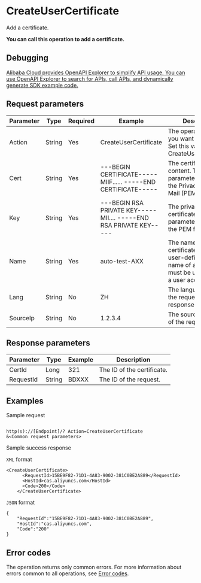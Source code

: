 # CreateUserCertificate

Add a certificate.

**You can call this operation to add a certificate.**

## Debugging

[Alibaba Cloud provides OpenAPI Explorer to simplify API usage. You can use OpenAPI Explorer to search for APIs, call APIs, and dynamically generate SDK example code.](https://api.aliyun.com/#product=cas&api=CreateUserCertificate&type=RPC&version=2018-07-13)

## Request parameters

|Parameter|Type|Required|Example|Description|
|---------|----|--------|-------|-----------|
|Action|String|Yes|CreateUserCertificate|The operation that you want to perform. Set this value to CreateUserCertificate. |
|Cert|String|Yes|---BEGIN CERTIFICATE----- MIIF...... -----END CERTIFICATE-----|The certificate content. This parameter must be in the Privacy Enhanced Mail \(PEM\) format. |
|Key|String|Yes|---BEGIN RSA PRIVATE KEY----- MII.... -----END RSA PRIVATE KEY-----|The private key of the certificate. This parameter must be in the PEM format. |
|Name|String|Yes|auto-test-AXX|The name of the certificate, which is user-defined. The name of a certificate must be unique within a user account. |
|Lang|String|No|ZH|The language type of the request and response. |
|SourceIp|String|No|1.2.3.4|The source IP address of the request. |

## Response parameters

|Parameter|Type|Example|Description|
|---------|----|-------|-----------|
|CertId|Long|321|The ID of the certificate. |
|RequestId|String|BDXXX|The ID of the request. |

## Examples

Sample request

```

http(s)://[Endpoint]/? Action=CreateUserCertificate
&<Common request parameters>

```

Sample success response

`XML` format

```
<CreateUserCertificate>
	  <RequestId>15BE9F82-71D1-4A83-9002-381C0BE2A889</RequestId>
	  <HostId>cas.aliyuncs.com</HostId>
	  <Code>200</Code>
    </CreateUserCertificate>
```

`JSON` format

```
{
	"RequestId":"15BE9F82-71D1-4A83-9002-381C0BE2A889",
	"HostId":"cas.aliyuncs.com",
	"Code":"200"
}
```

## Error codes

The operation returns only common errors. For more information about errors common to all operations, see [Error codes](https://error-center.alibabacloud.com/status/product/cas).

